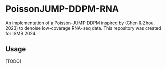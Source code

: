 # PoissonJUMP-DDPM-RNA

An implementation of a Poisson-JUMP DDPM inspired by (Chen \& Zhou, 2023) to denoise low-coverage RNA-seq data.
This repository was created for ISMB 2024.

## Usage

[TODO]

